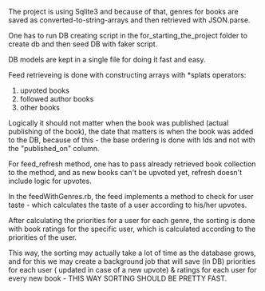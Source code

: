 The project is using Sqlite3 and because of that, genres for books are saved as converted-to-string-arrays and then retrieved with JSON.parse.

One has to run DB creating script in the for_starting_the_project folder to create db and then seed DB with faker script.

DB models are kept in a single file for doing it fast and easy.

Feed retrieveing is done with constructing arrays with *splats operators:
1. upvoted books
2. followed author books
3. other books

Logically it should not matter when the book was published (actual publishing of the book), the date that matters is when the book was added to the DB, because of this - the base ordering is done with Ids and not with the "published_on" column.

For feed_refresh method, one has to pass already retrieved book collection to the method, and as new books can't be upvoted yet, refresh doesn't include logic for upvotes.

In the feedWithGenres.rb, the feed implements a method to check for user taste - which calculates the taste of a user according to his/her upvotes.

After calculating the priorities for a user for each genre, the sorting is done with book ratings for the specific user, which is calculated according to the priorities of the user.

This way, the sorting may actually take a lot of time as the database grows, and for this we may create a background job that will save (in DB) priorities for each user ( updated in case of a new upvote) & ratings for each user for every new book - THIS WAY SORTING SHOULD BE PRETTY FAST.
